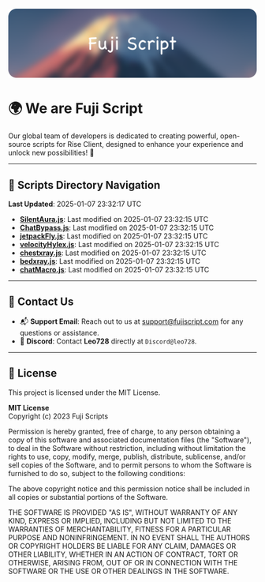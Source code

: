 ![Banner](.github/b.webp)

# 🌍 **We are Fuji Script**

Our global team of developers is dedicated to creating powerful, open-source scripts for Rise Client, designed to enhance your experience and unlock new possibilities! 🌟

---
<!-- SCRIPTS_NAVIGATION_START -->
## 📂 **Scripts Directory Navigation**

**Last Updated**: 2025-01-07 23:32:17 UTC

- **[SilentAura.js](scripts/SilentAura.js)**: Last modified on 2025-01-07 23:32:15 UTC
- **[ChatBypass.js](scripts/ChatBypass.js)**: Last modified on 2025-01-07 23:32:15 UTC
- **[jetpackFly.js](scripts/jetpackFly.js)**: Last modified on 2025-01-07 23:32:15 UTC
- **[velocityHylex.js](scripts/velocityHylex.js)**: Last modified on 2025-01-07 23:32:15 UTC
- **[chestxray.js](scripts/chestxray.js)**: Last modified on 2025-01-07 23:32:15 UTC
- **[bedxray.js](scripts/bedxray.js)**: Last modified on 2025-01-07 23:32:15 UTC
- **[chatMacro.js](scripts/chatMacro.js)**: Last modified on 2025-01-07 23:32:15 UTC

<!-- SCRIPTS_NAVIGATION_END -->

---

## 💬 **Contact Us**  
- 📬 **Support Email**: Reach out to us at [support@fujiscript.com](mailto:support@fujiscript.com) for any questions or assistance.  
- 💬 **Discord**: Contact **Leo728** directly at `Discord@leo728`.

---

## 📜 **License**

This project is licensed under the MIT License.  

**MIT License**  
Copyright (c) 2023 Fuji Scripts  

Permission is hereby granted, free of charge, to any person obtaining a copy of this software and associated documentation files (the "Software"), to deal in the Software without restriction, including without limitation the rights to use, copy, modify, merge, publish, distribute, sublicense, and/or sell copies of the Software, and to permit persons to whom the Software is furnished to do so, subject to the following conditions:  

The above copyright notice and this permission notice shall be included in all copies or substantial portions of the Software.  

THE SOFTWARE IS PROVIDED "AS IS", WITHOUT WARRANTY OF ANY KIND, EXPRESS OR IMPLIED, INCLUDING BUT NOT LIMITED TO THE WARRANTIES OF MERCHANTABILITY, FITNESS FOR A PARTICULAR PURPOSE AND NONINFRINGEMENT. IN NO EVENT SHALL THE AUTHORS OR COPYRIGHT HOLDERS BE LIABLE FOR ANY CLAIM, DAMAGES OR OTHER LIABILITY, WHETHER IN AN ACTION OF CONTRACT, TORT OR OTHERWISE, ARISING FROM, OUT OF OR IN CONNECTION WITH THE SOFTWARE OR THE USE OR OTHER DEALINGS IN THE SOFTWARE.  
